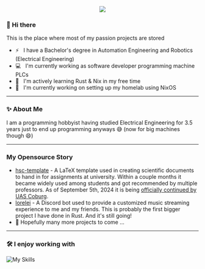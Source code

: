 <p align="center">
    <img src="https://github-widgetbox.vercel.app/api/profile?username=btoschek&data=followers,repositories,stars,commits&theme=nautilus" />
</p>

### :wave: Hi there

This is the place where most of my passion projects are stored

- :zap: &nbsp; I have a Bachelor's degree in Automation Engineering and Robotics (Electrical Engineering)
- :computer: &nbsp; I'm currently working as software developer programming machine PLCs
- :seedling: &nbsp; I'm actively learning Rust &amp; Nix in my free time
- :floppy_disk: &nbsp; I'm currently working on setting up my homelab using NixOS

---

### ✨ About Me

I am a programming hobbyist having studied Electrical Engineering for 3.5 years just to end up programming anyways :sweat_smile: (now for big machines though :smile:)

---

### My Opensource Story

- [hsc-template](https://github.com/btoschek/hsc-template) - A LaTeX template used in creating scientific documents to hand in for assignments at university.
  Within a couple months it became widely used among students and got recommended by multiple professors.
  As of September 5th, 2024 it is being [officially continued by UAS Coburg](https://github.com/hscoburg/FEIF-thesis-and-report-template).
- [lorelei](https://github.com/btoschek/lorelei) - A Discord bot used to provide a customized music streaming experience to me and my friends.
  This is probably the first bigger project I have done in Rust. And it's still going!
- :telescope: Hopefully many more projects to come ...

---

### :hammer_and_wrench: I enjoy working with

![My Skills](https://skillicons.dev/icons?i=arch,linux,neovim,nix,postgres,latex,python,rust,html,css,sass,js,docker,git,github&theme=dark)
